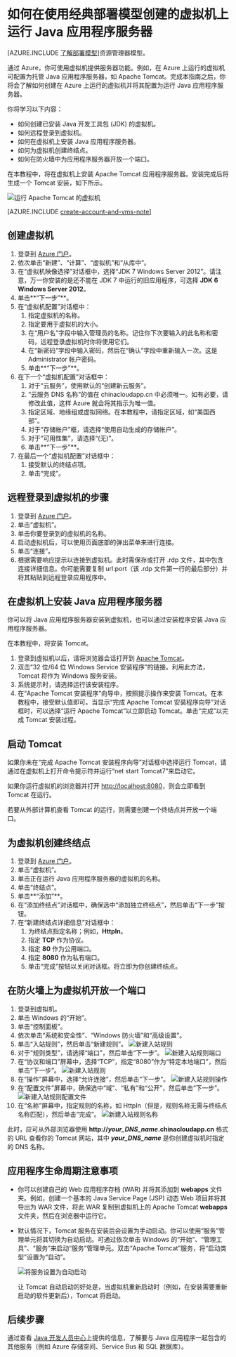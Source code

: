 <properties
	pageTitle="虚拟机上的 Tomcat | Windows Azure"
	description="本教程利用使用经典部署模型创建的资源，显示如何创建 Windows 虚拟机并将其配置为运行 Apache Tomcat 应用程序服务器。"
	services="virtual-machines"
	documentationCenter="java"
	authors="rmcmurray"
	manager="wpickett"
	editor="jimbe"
    tags="azure-service-management" />

<tags
	ms.service="virtual-machines"
	ms.date="11/19/2015"
	wacn.date="01/29/2016"/>

# 如何在使用经典部署模型创建的虚拟机上运行 Java 应用程序服务器

[AZURE.INCLUDE [了解部署模型](../includes/learn-about-deployment-models-classic-include.md)]资源管理器模型。


通过 Azure，你可使用虚拟机提供服务器功能。例如，在 Azure 上运行的虚拟机可配置为托管 Java 应用程序服务器，如 Apache Tomcat。完成本指南之后，你将会了解如何创建在 Azure 上运行的虚拟机并将其配置为运行 Java 应用程序服务器。

你将学习以下内容：

* 如何创建已安装 Java 开发工具包 (JDK) 的虚拟机。
* 如何远程登录到虚拟机。
* 如何在虚拟机上安装 Java 应用程序服务器。
* 如何为虚拟机创建终结点。
* 如何在防火墙中为应用程序服务器开放一个端口。

在本教程中，将在虚拟机上安装 Apache Tomcat 应用程序服务器。安装完成后将生成一个 Tomcat 安装，如下所示。

![运行 Apache Tomcat 的虚拟机][virtual_machine_tomcat]

[AZURE.INCLUDE [create-account-and-vms-note](../includes/create-account-and-vms-note.md)]

## 创建虚拟机

1. 登录到 [Azure 门户](https://manage.windowsazure.cn)。
2. 依次单击“新建”、“计算”、“虚拟机”和“从库中”。
3. 在“虚拟机映像选择”对话框中，选择“JDK 7 Windows Server 2012”。请注意，万一你安装的是还不能在 JDK 7 中运行的旧应用程序，可选择 **JDK 6 Windows Server 2012**。
4. 单击**“下一步”**。
5. 在“虚拟机配置”对话框中：
    1. 指定虚拟机的名称。
    2. 指定要用于虚拟机的大小。
    3. 在“用户名”字段中输入管理员的名称。记住你下次要输入的此名称和密码，远程登录虚拟机时你将使用它们。
    4. 在“新密码”字段中输入密码，然后在“确认”字段中重新输入一次。这是 Administrator 帐户密码。
    5. 单击**“下一步”**。
6. 在下一个“虚拟机配置”对话框中：
    1. 对于“云服务”，使用默认的“创建新云服务”。
    2. “云服务 DNS 名称”的值在 chinacloudapp.cn 中必须唯一。如有必要，请修改此值，这样 Azure 就会将其指示为唯一值。
    2. 指定区域、地缘组或虚拟网络。在本教程中，请指定区域，如“美国西部”。
    2. 对于“存储帐户”框，请选择“使用自动生成的存储帐户”。
    3. 对于“可用性集”，请选择“(无)”。
    4. 单击**“下一步”**。
7. 在最后一个“虚拟机配置”对话框中：
    1. 接受默认的终结点项。
    2. 单击“完成”。

## 远程登录到虚拟机的步骤

1. 登录到 [Azure 门户](https://manage.windowsazure.cn)。
2. 单击“虚拟机”。
3. 单击你要登录到的虚拟机的名称。
4. 启动虚拟机后，可以使用页面底部的弹出菜单来进行连接。
5. 单击“连接”。
6. 根据需要响应提示以连接到虚拟机。此时需保存或打开 .rdp 文件，其中包含连接详细信息。你可能需要复制 url:port（该 .rdp 文件第一行的最后部分）并将其粘贴到远程登录应用程序中。

## 在虚拟机上安装 Java 应用程序服务器

你可以将 Java 应用程序服务器安装到虚拟机，也可以通过安装程序安装 Java 应用程序服务器。

在本教程中，将安装 Tomcat。

1. 登录到虚拟机以后，请将浏览器会话打开到 [Apache Tomcat](http://tomcat.apache.org/download-70.cgi)。
2. 双击“32 位/64 位 Windows Service 安装程序”的链接。利用此方法，Tomcat 将作为 Windows 服务安装。
3. 系统提示时，请选择运行该安装程序。
4. 在“Apache Tomcat 安装程序”向导中，按照提示操作来安装 Tomcat。在本教程中，接受默认值即可。当显示“完成 Apache Tomcat 安装程序向导”对话框时，可以选择“运行 Apache Tomcat”以立即启动 Tomcat。单击“完成”以完成 Tomcat 安装过程。

## 启动 Tomcat
如果你未在“完成 Apache Tomcat 安装程序向导”对话框中选择运行 Tomcat，请通过在虚拟机上打开命令提示符并运行“net start Tomcat7”来启动它。

如果你运行虚拟机的浏览器并打开 <http://localhost:8080>，则会立即看到 Tomcat 在运行。

若要从外部计算机查看 Tomcat 的运行，则需要创建一个终结点并开放一个端口。

## 为虚拟机创建终结点
1. 登录到 [Azure 门户](https://manage.windowsazure.cn)。
2. 单击“虚拟机”。
3. 单击正在运行 Java 应用程序服务器的虚拟机的名称。
4. 单击“终结点”。
5. 单击**“添加”**。
6. 在“添加终结点”对话框中，确保选中“添加独立终结点”，然后单击“下一步”按钮。
7. 在“新建终结点详细信息”对话框中：
    1. 为终结点指定名称；例如，**HttpIn**。
    2. 指定 **TCP** 作为协议。
    3. 指定 **80** 作为公用端口。
    4. 指定 **8080** 作为私有端口。
    5. 单击“完成”按钮以关闭对话框。将立即为你创建终结点。

## 在防火墙上为虚拟机开放一个端口
1. 登录到虚拟机。
2. 单击 Windows 的“开始”。
3. 单击“控制面板”。
4. 依次单击“系统和安全性”、“Windows 防火墙”和“高级设置”。
5. 单击“入站规则”，然后单击“新建规则”。
 ![新建入站规则][NewIBRule]
6. 对于“规则类型”，请选择“端口”，然后单击“下一步”。
 ![新建入站规则端口][NewRulePort]
7. 在“协议和端口”屏幕中，选择“TCP”，指定“8080”作为“特定本地端口”，然后单击“下一步”。
 ![新建入站规则][NewRuleProtocol]
8. 在“操作”屏幕中，选择“允许连接”，然后单击“下一步”。
 ![新建入站规则操作][NewRuleAction]
9. 在“配置文件”屏幕中，确保选中“域”、“私有”和“公开”，然后单击“下一步”。
 ![新建入站规则配置文件][NewRuleProfile]
10. 在“名称”屏幕中，指定规则的名称，如 HttpIn（但是，规则名称无需与终结点名称匹配），然后单击“完成”。
 ![新建入站规则名称][NewRuleName]

此时，应可从外部浏览器使用 **http://*your\_DNS\_name*.chinacloudapp.cn** 格式的 URL 查看你的 Tomcat 网站，其中 ***your\_DNS\_name*** 是你创建虚拟机时指定的 DNS 名称。

## 应用程序生命周期注意事项
* 你可以创建自己的 Web 应用程序存档 (WAR) 并将其添加到 **webapps** 文件夹。例如，创建一个基本的 Java Service Page (JSP) 动态 Web 项目并将其导出为 WAR 文件，将此 WAR 复制到虚拟机上的 Apache Tomcat **webapps** 文件夹，然后在浏览器中运行它。
* 默认情况下，Tomcat 服务在安装后会设置为手动启动。你可以使用“服务”管理单元将其切换为自动启动。可通过依次单击 Windows 的“开始”、“管理工具”、“服务”来启动“服务”管理单元。双击“Apache Tomcat”服务，将“启动类型”设置为“自动”。

    ![将服务设置为自动启动][service_automatic_startup]

    让 Tomcat 自动启动的好处是，当虚拟机重新启动时（例如，在安装需要重新启动的软件更新后），Tomcat 将启动。

## 后续步骤
通过查看 [Java 开发人员中心](/develop/java/)上提供的信息，了解要与 Java 应用程序一起包含的其他服务（例如 Azure 存储空间、Service Bus 和 SQL 数据库）。

[virtual_machine_tomcat]: ./media/virtual-machines-java-run-tomcat-application-server/WA_VirtualMachineRunningApacheTomcat.png

[service_automatic_startup]: ./media/virtual-machines-java-run-tomcat-application-server/WA_TomcatServiceAutomaticStart.png









[NewIBRule]: ./media/virtual-machines-java-run-tomcat-application-server/NewInboundRule.png
[NewRulePort]: ./media/virtual-machines-java-run-tomcat-application-server/NewRulePort.png
[NewRuleProtocol]: ./media/virtual-machines-java-run-tomcat-application-server/NewRuleProtocol.png
[NewRuleAction]: ./media/virtual-machines-java-run-tomcat-application-server/NewRuleAction.png
[NewRuleName]: ./media/virtual-machines-java-run-tomcat-application-server/NewRuleName.png
[NewRuleProfile]: ./media/virtual-machines-java-run-tomcat-application-server/NewRuleProfile.png

<!---HONumber=Mooncake_0118_2016-->